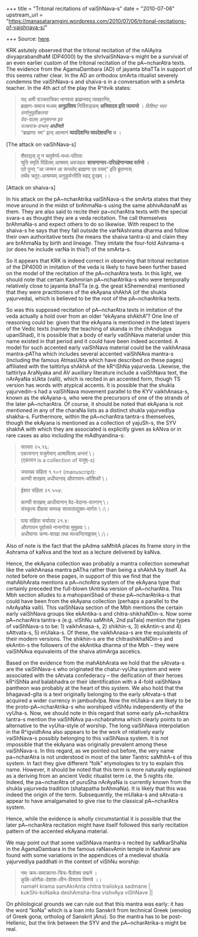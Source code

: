 +++
title = "Tritonal recitations of vaiShNava-s"
date = "2010-07-06"
upstream_url = "https://manasataramgini.wordpress.com/2010/07/06/tritonal-recitations-of-vaishnava-s/"

+++
Source: [here](https://manasataramgini.wordpress.com/2010/07/06/tritonal-recitations-of-vaishnava-s/).

KRK astutely observed that the tritonal recitation of the nAlAyira divyaprabandhaM (DP4000) by the shrIvaiShNava-s might be a survival of an even earlier custom of the tritonal recitation of the pA\~ncharAtra texts. The evidence from the AgamaDambara (AD) of jayanta bhaTTa in support of this seems rather clear. In the AD an orthodox smArta ritualist severely condemns the vaiShNava-s and shaiva-s in a conversation with a smArta teacher. In the 4th act of the play the R^itvik states:  

> यद् अमी पाञ्चरात्रिका भागवता ब्राह्मनवद् व्यवहरन्ति,  
ब्राह्मण-समाज मध्यम् **अनुप्रविश्य** निर्विशङ्कम् **अभिवादय इति जल्पन्ते** ।
*विशिष्ट स्वर वर्णानुपूर्वीकतया  
वेद-पाठम् अनुसरन्त इव  
पञ्चरात्र-ग्रन्थम् **अधीयते***  
“ब्राह्मणाः स्म” इत्य् आत्मानं **व्यपदिशन्ति व्यपदेशयन्ति** च ।

\[The attack on vaiShNava-s\]  

> शैवाद्यस् तु न चतुर्वर्ण्य-मध्य-पतिताः  
> श्रुति स्मृति विहितम् आश्रमम् अवजहतः **शासनान्तर-परिग्रहेणान्यथा वर्तन्ते** ।  
> एते पुनर् “आ जन्मन आ सन्ततेर् ब्राह्मणा एव वयम्” इति ब्रुवाणास्  
> तथैव चतुर्-आश्रम्यम् अनुकुर्वन्तीति महद् दुःखम् ।। 

\[Attack on shaiva-s\]

In his attack on the pA\~ncharAtrika vaiShNava-s the smArta states that they move around in the midst of brAhmaNa-s using the same abhivAdanaM as them. They are also said to recite their pa\~ncharAtra texts with the special svara-s as thought they are a veda recitation. The call themselves brAhmaNa-s and expect others to do so likewise. With respect to the shaiva-s he says that they fall outside the varNAshrama dharma and follow their own authoritative texts (he means the shaiva tantra-s) and claim they are brAhmaNa by birth and lineage. They imitate the four-fold Ashrama-s (or does he include varNa in this?) of the smArta-s.

So it appears that KRK is indeed correct in observing that tritonal recitation of the DP4000 in imitation of the veda is likely to have been further based on the model of the recitation of the pA\~ncharAtra texts. In this light, we should note that certain Kashmirian pA\~ncharAtrika-s who were temporally relatively close to jayanta bhaTTa (e.g. the great kShemendra) mentioned that they were practitioners of the ekAyana shAkhA (of the shukla yajurveda), which is believed to be the root of the pA\~ncharAtrika texts. 

So was this supposed recitation of pA\~ncharAtra texts in imitation of the veda actually a hold over from an older “ekAyana shAkhA”? One line of reasoning could be: given that the ekAyana is mentioned in the latest layers of the Vedic texts (namely the teaching of skanda in the chAndogya upaniShad), it is possible that a body of early vaiShNava material under this name existed in that period and it could have been indeed accented. A model for such accented early vaiShNava material could be the vaikhAnasa mantra-pATha which includes several accented vaiShNAva mantra-s (including the famous AtmasUkta which have described on these pages) affiliated with the taittirIya shAkhA of the kR^iShNa yajurveda. Likewise, the taittirIya AraNyaka and AV auxiliary literature include a vaiShNava text, the nArAyaNa sUkta
(valli), which is recited in an accented form, though TS version has words with atypical accents. It is possible that the shukla yajurvedin-s had a vaiShNava movement parallel to the KYV vaikhAnasa-s, known as the ekAyana-s, who were the precursors of one of the strands of the later pA\~ncharAtra. Of course, it should be noted that ekAyana is not mentioned in any of the charaNa lists as a distinct shukla yajurvedIya shakha-s. Furthermore, within the pA\~ncharAtra tantra-s themselves, though the ekAyana is mentioned as a collection of yajuSh-s, the SYV shakhA with which they are associated is explicitly given as kANva or in rare cases as also including the mAdhyandina-s:  

> सात्वत २५.१६:  
एकायनान् यजुर्मयान् आश्रावितम् अन्तरं \।  
 (एकायन is a collection of यजुष्-s)

> जयाख्य संहिता १.१०९ (manuscript):  
काण्वी शाखाम् अधीयानाव् औपगायन-कौशिकौ \।

> ईश्वर संहिता २१.५५४:
> 
> काण्वी शाखाम् आधीयानान् वेद-वेदान्त-पारगान् \।  
संस्कृत्य दीक्षया सम्यक् सात्वताद्युक्त-मार्गतः \।\।

> पाद्म संहिता चर्यापाद २१.४:    
औपगायन पूर्वासते नानागोत्रा मुमुक्षवः \।  
अधीयानाः कण्व-शाखा तथा माध्यन्दिनाह्वयम् \।\।

Also of note is the fact that the pAdma saMhitA places its frame story in the Ashrama of kaNva and the text as a lecture delivered by kaNva.

Hence, the ekAyana collection was probably a mantra collection somewhat like the vaikhAnasa mantra pATha rather than being a shAkhA by itself. As noted before on these pages, in support of this we find that the mahAbhArata mentions a pA\~nchrAtra system of the ekAyana type that certainly preceded the full-blown tAntrika version of pA\~ncharAtra. This Mbh section alludes to a mahopaniShad of these pA\~ncharAtrika-s that could have been from the ekAyana collection (perhaps a parallel to the nArAyaNa valli). This vaiShNava section of the Mbh mentions the certain early vaiShNava groups like ekAntika-s and chitra-shikhaNDin-s. Now some pA\~ncharAtra tantra-s (e.g. viShNu saMhitA, 2nd paTala) mention the types of vaiShNava-s to be: 1) vaikhAnasa-s, 2) shikhin-s, 3) ekAntin-s and 4) sAttvata-s, 5) mUlaka-s. Of these, the vaikhAnasa-s are the equivalents of their modern versions. The shikhin-s are the chitrashikhaNDin-s and ekAntin-s the followers of the ekAntika dharma of the Mbh – they were vaiShNAva equivalents of the shaiva atimArga ascetics.

Based on the evidence from the mahAbhArata we hold that the sAtvata-s are the vaiShNava-s who originated the chatur-vyUha system and were associated with the sAtvata confederacy – the deification of their heroes kR^iShNa and balabhadra or their identification with a 4-fold vaiShNava pantheon was probably at the heart of this system. We also hold that the bhagavad-gIta is a text originally belonging to the early sAtvata-s that acquired a wider currency in jambudvIpa. Now the mUlaka-s are likely to be the proto-pA\~ncharAtrika-s who worshiped viShNu independently of the vyUha-s. Now, we should note in this regard that some early pA\~ncharAtra tantra-s mention the vaiShNAva pa\~nchabrahma which clearly points to an alternative to the vyUha-style of worship. The long vaiShNava interpolation in the R^igvidhAna also appears to be the work of relatively early vaiShNava-s possibly belonging to this vaiShNava system. It is not impossible that the ekAyana was originally prevalent among these vaiShNava-s. In this regard, as we pointed out before, the very name pa\~ncharAtra is not understood in most of the later Tantric saMhitA-s of this system. In fact they give different “folk” etymologies to try to explain this name. However, it should be noted that this term is more naturally explained as a deriving from an ancient Vedic ritualist term i.e. the 5 nights rite. Indeed, the pa\~ncharAtra of puruSha nArAyaNa is currently known from the shukla yajurveda tradition (shatapatha brAhmaNa). It is likely that this was indeed the origin of the term. Subsequently, the mUlaka-s and sAtvata-s appear to have amalgamated to give rise to the classical pA\~ncharAtra system.

Hence, while the evidence is wholly circumstantial it is possible that the later pA\~ncharAtra recitation might have itself followed this early recitation pattern of the accented ekAyana material.

We may point out that some vaiShNava mantra-s recited by saMkarShaNa in the AgamaDambara in the famous raNasvAmin temple in Kashmir are found with some variations in the appendices of a medieval shukla yajurvedIya paddhati in the context of viShNu worship:  

> नमः क्रम-समाक्रान्त-चित्र-त्रैलोक्य सद्मने ।  
कुक्षि-कोणैक-देशांश-लीन-विश्वाय विष्णवे ।।  
> namaH krama samAkrAnta chitra trailokya sadmane \|  
kukShi-koNaika deshAmsha-lIna vishvAya viShNave \|\|

On philological grounds we can rule out that this mantra was early: it has the word “koNa” which is a loan into Sanskrit from technical Greek
(xenolog of Greek gona; ortholog of Sanskrit jAnu). So the mantra has to be post-Hellenic, but the link between the SYV and the pA\~ncharAtrika-s might be real.

